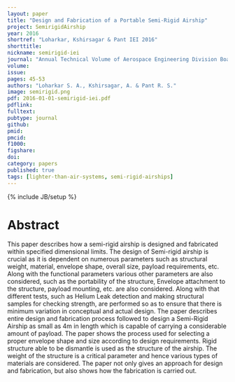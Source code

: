 ```yaml
---
layout: paper
title: "Design and Fabrication of a Portable Semi-Rigid Airship"
project: SemirigidAirship
year: 2016
shortref: "Loharkar, Kshirsagar & Pant IEI 2016"
shorttitle: 
nickname: semirigid-iei
journal: "Annual Technical Volume of Aerospace Engineering Division Board, Institution of Engineers (India)"
volume: 
issue: 
pages: 45-53
authors: "Loharkar S. A., Kshirsagar, A. & Pant R. S."
image: semirigid.png
pdf: 2016-01-01-semirigid-iei.pdf
pdflink:
fulltext:  
pubtype: journal
github:
pmid:  
pmcid:
f1000:
figshare:
doi: 
category: papers
published: true
tags: [lighter-than-air-systems, semi-rigid-airships]
---
```

{% include JB/setup %}

# Abstract

This paper describes how a semi-rigid airship is designed and fabricated within specified dimensional
limits. The design of Semi-rigid airship is crucial as it is dependent on numerous parameters such
as structural weight, material, envelope shape, overall size, payload requirements, etc. Along with
the functional parameters various other parameters are also considered, such as the portability of the
structure, Envelope attachment to the structure, payload mounting, etc. are also considered. Along
with that different tests, such as Helium Leak detection and making structural samples for checking
strength, are performed so as to ensure that there is minimum variation in conceptual and actual design.
The paper describes entire design and fabrication process followed to design a Semi-Rigid Airship as
small as 4m in length which is capable of carrying a considerable amount of payload. The paper shows
the process used for selecting a proper envelope shape and size according to design requirements.
Rigid structure able to be dismantle is used as the structure of the airship. The weight of the structure
is a critical parameter and hence various types of materials are considered. The paper not only gives an
approach for design and fabrication, but also shows how the fabrication is carried out.
